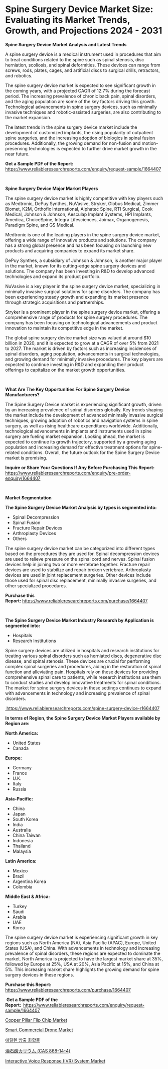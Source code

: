 <p><h1>Spine Surgery Device Market Size: Evaluating its Market Trends, Growth, and Projections 2024 - 2031</h1></p><p><strong>Spine Surgery Device Market Analysis and Latest Trends</strong></p>
<p><p>A spine surgery device is a medical instrument used in procedures that aim to treat conditions related to the spine such as spinal stenosis, disc herniation, scoliosis, and spinal deformities. These devices can range from screws, rods, plates, cages, and artificial discs to surgical drills, retractors, and robotics.</p><p>The spine surgery device market is expected to see significant growth in the coming years, with a projected CAGR of 12.7% during the forecast period. The increasing prevalence of chronic back pain, spinal disorders, and the aging population are some of the key factors driving this growth. Technological advancements in spine surgery devices, such as minimally invasive techniques and robotic-assisted surgeries, are also contributing to the market expansion.</p><p>The latest trends in the spine surgery device market include the development of customized implants, the rising popularity of outpatient spine surgeries, and the increasing adoption of biologics in spinal fusion procedures. Additionally, the growing demand for non-fusion and motion-preserving technologies is expected to further drive market growth in the near future.</p></p>
<p><strong>Get a Sample PDF of the Report:&nbsp;</strong> <a href="https://www.reliableresearchreports.com/enquiry/request-sample/1664407">https://www.reliableresearchreports.com/enquiry/request-sample/1664407</a></p>
<p>&nbsp;</p>
<p><strong>Spine Surgery Device Major Market Players</strong></p>
<p><p>The spine surgery device market is highly competitive with key players such as Medtronic, DePuy Synthes, NuVasive, Stryker, Globus Medical, Zimmer Biomet, K2M, Orthofix International, Alphatec Spine, RTI Surgical, Cook Medical, Johnson & Johnson, Aesculap Implant Systems, HPI Implants, Amedica, ChoiceSpine, Integra Lifesciences, Joimax, Organogenesis, Paradigm Spine, and GS Medical.</p><p>Medtronic is one of the leading players in the spine surgery device market, offering a wide range of innovative products and solutions. The company has a strong global presence and has been focusing on launching new products and acquiring companies to expand its market share.</p><p>DePuy Synthes, a subsidiary of Johnson & Johnson, is another major player in the market, known for its cutting-edge spine surgery devices and solutions. The company has been investing in R&D to develop advanced technologies and expand its product portfolio.</p><p>NuVasive is a key player in the spine surgery device market, specializing in minimally invasive surgical solutions for spine disorders. The company has been experiencing steady growth and expanding its market presence through strategic acquisitions and partnerships.</p><p>Stryker is a prominent player in the spine surgery device market, offering a comprehensive range of products for spine surgery procedures. The company has been focusing on technological advancements and product innovation to maintain its competitive edge in the market.</p><p>The global spine surgery device market size was valued at around $10 billion in 2020, and it is expected to grow at a CAGR of over 5% from 2021 to 2027. The market is driven by factors such as increasing incidences of spinal disorders, aging population, advancements in surgical technologies, and growing demand for minimally invasive procedures. The key players are expected to continue investing in R&D and expanding their product offerings to capitalize on the market growth opportunities.</p></p>
<p>&nbsp;</p>
<p><strong>What Are The Key Opportunities For Spine Surgery Device Manufacturers?</strong></p>
<p><p>The Spine Surgery Device market is experiencing significant growth, driven by an increasing prevalence of spinal disorders globally. Key trends shaping the market include the development of advanced minimally invasive surgical techniques, growing adoption of robotics and navigation systems in spine surgery, as well as rising healthcare expenditures worldwide. Additionally, technological advancements in implants and instruments used in spine surgery are fueling market expansion. Looking ahead, the market is expected to continue its growth trajectory, supported by a growing aging population and increasing demand for effective treatment options for spine-related conditions. Overall, the future outlook for the Spine Surgery Device market is promising.</p></p>
<p><strong>Inquire or Share Your Questions If Any Before Purchasing This Report:</strong> <a href="https://www.reliableresearchreports.com/enquiry/pre-order-enquiry/1664407">https://www.reliableresearchreports.com/enquiry/pre-order-enquiry/1664407</a></p>
<p>&nbsp;</p>
<p><strong>Market Segmentation</strong></p>
<p><strong>The Spine Surgery Device Market Analysis by types is segmented into:</strong></p>
<p><ul><li>Spinal Decompression</li><li>Spinal Fusion</li><li>Fracture Repair Devices</li><li>Arthroplasty Devices</li><li>Others</li></ul></p>
<p><p>The spine surgery device market can be categorized into different types based on the procedures they are used for. Spinal decompression devices are used to relieve pressure on the spinal cord and nerves. Spinal fusion devices help in joining two or more vertebrae together. Fracture repair devices are used to stabilize and repair broken vertebrae. Arthroplasty devices are used in joint replacement surgeries. Other devices include those used for spinal disc replacement, minimally invasive surgeries, and other specialized procedures.</p></p>
<p><strong>Purchase this Report:&nbsp;</strong><a href="https://www.reliableresearchreports.com/purchase/1664407">https://www.reliableresearchreports.com/purchase/1664407</a></p>
<p>&nbsp;</p>
<p><strong>The Spine Surgery Device Market Industry Research by Application is segmented into:</strong></p>
<p><ul><li>Hospitals</li><li>Research Institutions</li></ul></p>
<p><p>Spine surgery devices are utilized in hospitals and research institutions for treating various spinal disorders such as herniated discs, degenerative disc disease, and spinal stenosis. These devices are crucial for performing complex spinal surgeries and procedures, aiding in the restoration of spinal function and alleviating pain. Hospitals rely on these devices for providing comprehensive spinal care to patients, while research institutions use them to conduct studies and develop innovative treatments for spinal conditions. The market for spine surgery devices in these settings continues to expand with advancements in technology and increasing prevalence of spinal disorders.</p></p>
<p><a href="https://www.reliableresearchreports.com/spine-surgery-device-r1664407">&nbsp;https://www.reliableresearchreports.com/spine-surgery-device-r1664407</a></p>
<p><strong>In terms of Region, the Spine Surgery Device Market Players available by Region are:</strong></p>
<p>
    <p> <strong> North America: </strong>
        <ul>
            <li>United States</li>
            <li>Canada</li>
        </ul>
        </p> 
    <p> <strong> Europe: </strong>
        <ul>
            <li>Germany</li>
            <li>France</li>
            <li>U.K.</li>
            <li>Italy</li>
            <li>Russia</li>
        </ul>
        </p> 
    <p> <strong> Asia-Pacific: </strong>
        <ul>
            <li>China</li>
            <li>Japan</li>
            <li>South Korea</li>
            <li>India</li>
            <li>Australia</li>
            <li>China Taiwan</li>
            <li>Indonesia</li>
            <li>Thailand</li>
            <li>Malaysia</li>
        </ul>
        </p> 
    <p> <strong> Latin America: </strong>
        <ul>
            <li>Mexico</li>
            <li>Brazil</li>
            <li>Argentina Korea</li>
            <li>Colombia</li>
        </ul>
        </p> 
    <p> <strong> Middle East & Africa: </strong>
        <ul>
            <li>Turkey</li>
            <li>Saudi</li>
            <li>Arabia</li>
            <li>UAE</li>
            <li>Korea</li>
        </ul>
    </p>
    </p>
<p><p>The spine surgery device market is experiencing significant growth in key regions such as North America (NA), Asia Pacific (APAC), Europe, United States (USA), and China. With advancements in technology and increasing prevalence of spinal disorders, these regions are expected to dominate the market. North America is projected to have the largest market share at 35%, followed by Europe at 25%, USA at 20%, Asia Pacific at 15%, and China at 5%. This increasing market share highlights the growing demand for spine surgery devices in these regions.</p></p>
<p><strong>Purchase this Report: </strong><a href="https://www.reliableresearchreports.com/purchase/1664407">https://www.reliableresearchreports.com/purchase/1664407</a></p>
<p>&nbsp;<strong>Get a Sample PDF of the Report:&nbsp;&nbsp;</strong><a href="https://www.reliableresearchreports.com/enquiry/request-sample/1664407">https://www.reliableresearchreports.com/enquiry/request-sample/1664407</a></p>
<p><strong></strong></p>
<p><p><a href="https://issuu.com/reportprime-2/docs/copper-pillar-flip-chip-market-size-2030.pptx">Copper Pillar Flip Chip Market</a></p><p><a href="https://github.com/jodemen/Market-Research-Report-List-2/blob/main/smart-commercial-drone-market.md">Smart Commercial Drone Market</a></p><p><a href="https://github.com/bunxhcci35271755/Market-Research-Report-List-2/blob/main/182014788353.md">에틸렌 방출 화합물</a></p><p><a href="https://github.com/JerelSchulit20231/Market-Research-Report-List-1/blob/main/234797996742.md">酒石酸カリウム (CAS 868-14-4)</a></p><p><a href="https://github.com/RyleeBauch2023/Market-Research-Report-List-1/blob/main/interactive-voice-response-ivr-system-market.md">Interactive Voice Response (IVR) System Market</a></p></p>